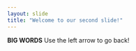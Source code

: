 ```yaml
---
layout: slide
title: "Welcome to our second slide!"
---
```

**BIG WORDS**
Use the left arrow to go back!
